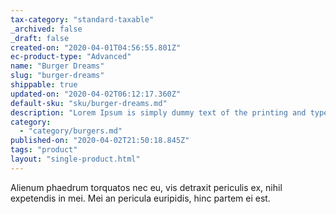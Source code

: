 ```yaml
---
tax-category: "standard-taxable"
_archived: false
_draft: false
created-on: "2020-04-01T04:56:55.801Z"
ec-product-type: "Advanced"
name: "Burger Dreams"
slug: "burger-dreams"
shippable: true
updated-on: "2020-04-02T06:12:17.360Z"
default-sku: "sku/burger-dreams.md"
description: "Lorem Ipsum is simply dummy text of the printing and typesetting industry."
category:
  - "category/burgers.md"
published-on: "2020-04-02T21:50:18.845Z"
tags: "product"
layout: "single-product.html"
---
```


Alienum phaedrum torquatos nec eu, vis detraxit periculis ex, nihil expetendis in mei. Mei an pericula euripidis, hinc partem ei est.
